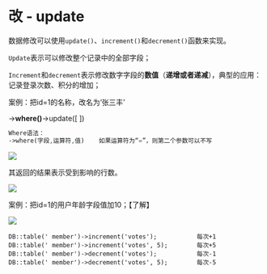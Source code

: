# 改 - update





数据修改可以使用`update()`、`increment()`和`decrement()`函数来实现。

`Update`表示可以修改整个记录中的全部字段；

`Increment`和`decrement`表示修改数字字段的**数值**（**递增或者递减**），典型的应用：记录登录次数、积分的增加；

 

案例：把id=1的名称，改名为‘张三丰’

->**where()**->update([ ])

````php
Where语法：
->where(字段,运算符,值)    如果运算符为“=”，则第二个参数可以不写
````

![](https://i.loli.net/2019/04/19/5cb9836337df4.png)

其返回的结果表示受到影响的行数。

![](https://i.loli.net/2019/04/19/5cb98381e8f7c.png)







案例：把id=1的用户年龄字段值加10；【了解】

![](https://i.loli.net/2019/04/19/5cb98415b7bde.png)

```shell
DB::table(' member')->increment('votes');			每次+1
DB::table(' member')->increment('votes', 5);		每次+5
DB::table(' member')->decrement('votes');			每次-1
DB::table(' member')->decrement('votes', 5);		每次-5
```

